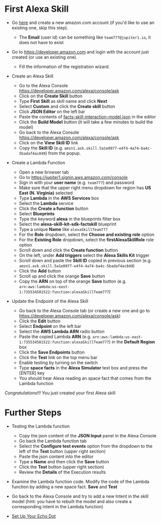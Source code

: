 # First Alexa Skill

* Go [here](https://www.amazon.com/ap/register?openid.pape.max_auth_age=0&openid.identity=http%3A%2F%2Fspecs.openid.net%2Fauth%2F2.0%2Fidentifier_select&pageId=usflex&ignoreAuthState=1&openid.return_to=https%3A%2F%2Fwww.amazon.com%2F%3F_encoding%3DUTF8%26ref_%3Dnav_ya_signin&prevRID=4CN21QYBVVZRQBNGEQZ7&openid.assoc_handle=usflex&openid.mode=checkid_setup&openid.ns.pape=http%3A%2F%2Fspecs.openid.net%2Fextensions%2Fpape%2F1.0&prepopulatedLoginId=&failedSignInCount=0&openid.claimed_id=http%3A%2F%2Fspecs.openid.net%2Fauth%2F2.0%2Fidentifier_select&openid.ns=http%3A%2F%2Fspecs.openid.net%2Fauth%2F2.0) and create a new amazon.com account (if you'd like to use an existing one, skip this step).

  * The **Email** (user id) can be something like `team777@jupiter1.io`, it does not have to exist

* Go to https://developer.amazon.com and login with the account just created (or use an existing one). 

  * Fill the information of the registration wizard.

* Create an Alexa Skill
  * Go to the Alexa Console https://developer.amazon.com/alexa/console/ask 
  * Click on the **Create Skill** button
  * Type **First Skill** as skill name and click **Next**
  * Select **Custom** and click the **Create skill** button
  * Click **JSON Editor** on the left bar
  * Paste the contents of [facts-skill-interaction-model.json](https://raw.githubusercontent.com/jose-troche/alexa/master/facts-skill-interaction-model.json) in the editor
  * Click the **Build Model** button (it will take a few minutes to build the model)
  * Go back to the Alexa Console https://developer.amazon.com/alexa/console/ask
  * Click on the **View Skill ID** link
  * Copy the **Skill ID** (e.g. `amzn1.ask.skill.5a1e8977-e4f4-4a74-ba4c-5badaf4ac849`) from the popup. 
  
* Create a Lambda Function
  * Open a new browser tab
  * Go to https://jupiter1.signin.aws.amazon.com/console
  * Sign in with your **user name** (e.g. `team777`) and password
  * Make sure that the upper right menu dropdown for region has **US East (N. Virginia)** selected
  * Type **Lambda** in the **AWS Services** box
  * Select the **Lambda** service
  * Click the **Create a function** button
  * Select **Blueprints**
  * Type the keyword **alexa** in the blueprints filter box
  * Select the **alexa-skill-kit-sdk-factskill** blueprint
  * Type a unique **Name** like `alexaSkillTeam777`
  * For the **Role** dropdown, select the **Choose and existing role** option
  * For the **Existing Role** dropdown, select the **firstAlexaSkillRole** role option
  * Scroll down and click the **Create function** button
  * On the left, under **Add triggers** select the **Alexa Skills Kit** trigger
  * Scroll down and paste the **Skill ID** copied in previous section (e.g. `amzn1.ask.skill.5a1e8977-e4f4-4a74-ba4c-5badaf4ac849`)
  * Click the **Add** button
  * Scroll up and click the orange **Save** button
  * Copy the **ARN** on top of the orange **Save** button (e.g. `arn:aws:lambda:us-east-1:735534501522:function:alexaSkillTeam777`)
  

* Update the Endpoint of the Alexa Skill
  * Go back to the Alexa Console tab (or create a new one and go to https://developer.amazon.com/alexa/console/ask)
  * Click the **Edit** button
  * Select **Endpoint** on the left bar
  * Select the **AWS Lambda ARN** radio button
  * Paste the copied Lambda **ARN** (e.g. `arn:aws:lambda:us-east-1:735534501522:function:alexaSkillTeam777`) in the **Default Region** box
  * Click the **Save Endpoints** button
  * Click the **Test** link on the top menu bar
  * Enable testing by turning on the switch
  * Type **space facts** in the **Alexa Simulator** text box and press the [ENTER] key
  * You should hear Alexa reading an space fact that comes from the Lambda function
  
*Congratulations!!!* You just created your first Alexa skill

# Further Steps
* Testing the Lambda function
  * Copy the json content of the **JSON Input** panel in the Alexa Console
  * Go back the Lambda function tab
  * Select the **Configure test events** option from the dropdown to the left of the **Test** button (upper right section)
  * Paste the json content into the editor
  * Type a **Name** and then click the **Save** button
  * Click the **Test** button (upper right section)
  * Review the **Details** of the Execution results
  
* Examine the Lambda function code. Modify the code of the Lambda function by adding a new space fact. **Save** and **Test**
* Go back to the Alexa Console and try to add a new Intent in the skill model (hint: you have to rebuilt the model and also create a corresponding intent in the Lambda function)
* [Set Up Your Echo Dot](https://www.amazon.com/gp/help/customer/display.html/ref=aw?ie=UTF8&nodeId=201994280)
